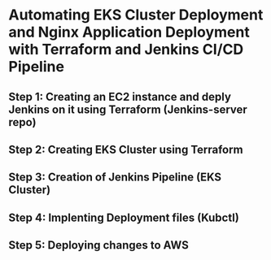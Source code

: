 # Automating EKS Cluster Deployment and Nginx Application Deployment with Terraform and Jenkins CI/CD Pipeline

## Step 1: Creating an EC2 instance and deply Jenkins on it using Terraform (Jenkins-server repo)
## Step 2: Creating EKS Cluster using Terraform
## Step 3: Creation of Jenkins Pipeline (EKS Cluster)
## Step 4: Implenting Deployment files (Kubctl)
## Step 5: Deploying changes to AWS
